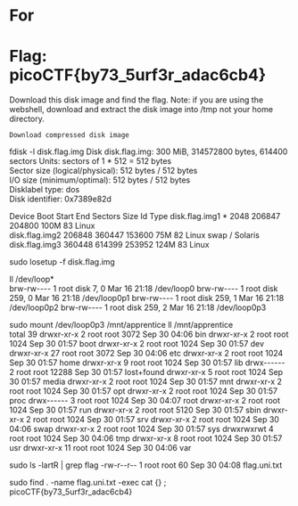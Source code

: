 # For

# Flag: picoCTF{by73_5urf3r_adac6cb4}

Download this disk image and find the flag. Note: if you are using the webshell, download and extract the disk image into /tmp not your home directory.

    Download compressed disk image


fdisk -l disk.flag.img
Disk disk.flag.img: 300 MiB, 314572800 bytes, 614400 sectors
Units: sectors of 1 * 512 = 512 bytes                  
Sector size (logical/physical): 512 bytes / 512 bytes  
I/O size (minimum/optimal): 512 bytes / 512 bytes       
Disklabel type: dos                                    
Disk identifier: 0x7389e82d                           
                                                           
Device         Boot  Start    End Sectors  Size Id Type
disk.flag.img1 *      2048 206847  204800  100M 83 Linux                                                              
disk.flag.img2      206848 360447  153600   75M 82 Linux swap / Solaris
disk.flag.img3      360448 614399  253952  124M 83 Linux


sudo losetup -f disk.flag.img

ll /dev/loop*       
brw-rw---- 1 root disk   7,   0 Mar 16 21:18 /dev/loop0
brw-rw---- 1 root disk 259,   0 Mar 16 21:18 /dev/loop0p1
brw-rw---- 1 root disk 259,   1 Mar 16 21:18 /dev/loop0p2
brw-rw---- 1 root disk 259,   2 Mar 16 21:18 /dev/loop0p3

sudo mount /dev/loop0p3 /mnt/apprentice
ll /mnt/apprentice                     
total 39
drwxr-xr-x  2 root root  3072 Sep 30 04:06 bin
drwxr-xr-x  2 root root  1024 Sep 30 01:57 boot
drwxr-xr-x  2 root root  1024 Sep 30 01:57 dev
drwxr-xr-x 27 root root  3072 Sep 30 04:06 etc
drwxr-xr-x  2 root root  1024 Sep 30 01:57 home
drwxr-xr-x  9 root root  1024 Sep 30 01:57 lib
drwx------  2 root root 12288 Sep 30 01:57 lost+found
drwxr-xr-x  5 root root  1024 Sep 30 01:57 media
drwxr-xr-x  2 root root  1024 Sep 30 01:57 mnt
drwxr-xr-x  2 root root  1024 Sep 30 01:57 opt
drwxr-xr-x  2 root root  1024 Sep 30 01:57 proc
drwx------  3 root root  1024 Sep 30 04:07 root
drwxr-xr-x  2 root root  1024 Sep 30 01:57 run
drwxr-xr-x  2 root root  5120 Sep 30 01:57 sbin
drwxr-xr-x  2 root root  1024 Sep 30 01:57 srv
drwxr-xr-x  2 root root  1024 Sep 30 04:06 swap
drwxr-xr-x  2 root root  1024 Sep 30 01:57 sys
drwxrwxrwt  4 root root  1024 Sep 30 04:06 tmp
drwxr-xr-x  8 root root  1024 Sep 30 01:57 usr
drwxr-xr-x 11 root root  1024 Sep 30 04:06 var

sudo ls -lartR | grep flag
-rw-r--r-- 1 root root   60 Sep 30 04:08 flag.uni.txt

sudo find . -name flag.uni.txt -exec cat {} \; 
picoCTF{by73_5urf3r_adac6cb4}